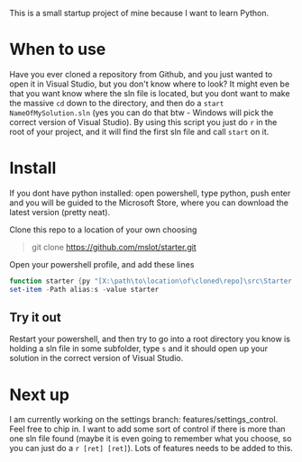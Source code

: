 This is a small startup project of mine because I want to learn Python.

# When to use
Have you ever cloned a repository from Github, and you just wanted to open it in Visual Studio, but you don't know where to look? It might even be that you want know where the sln file is located, but you dont want to make the massive `cd` down to the directory, and then do a `start NameOfMySolution.sln` (yes you can do that btw - Windows will pick the correct version of Visual Studio). By using this script you just do `r` in the root of your project, and it will find the first sln file and call `start` on it.

# Install
If you dont have python installed: open powershell, type python, push enter and you will be guided to the Microsoft Store, where you can download the latest version (pretty neat).

Clone this repo to a location of your own choosing

> git clone https://github.com/mslot/starter.git

Open your powershell profile, and add these lines

```powershell
function starter {py "[X:\path\to\location\of\cloned\repo]\src\Starter.py"}
set-item -Path alias:s -value starter
```

## Try it out
Restart your powershell, and then try to go into a root directory you know is holding a sln file in some subfolder, type `s` and it should open up your solution in the correct version of Visual Studio.

# Next up
I am currently working on the settings branch: features/settings_control. Feel free to chip in. I want to add some sort of control if there is more than one sln file found (maybe it is even going to remember what you choose, so you can just do a `r [ret] [ret]`). Lots of features needs to be added to this.
